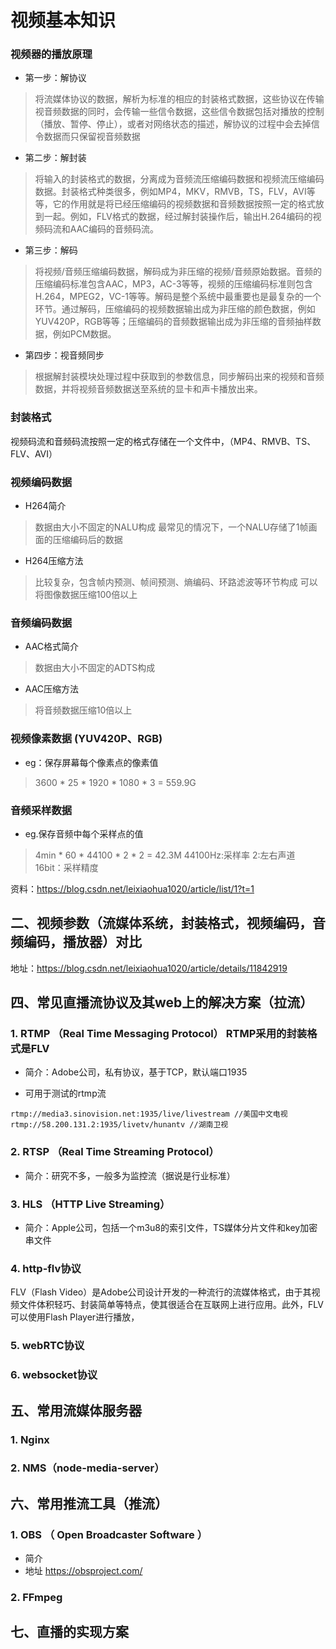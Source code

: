 # 视频基本知识

### 视频器的播放原理

- 第一步：解协议
> 将流媒体协议的数据，解析为标准的相应的封装格式数据，这些协议在传输视音频数据的同时，会传输一些信令数据，这些信令数据包括对播放的控制（播放、暂停、停止），或者对网络状态的描述，解协议的过程中会去掉信令数据而只保留视音频数据

- 第二步：解封装
> 将输入的封装格式的数据，分离成为音频流压缩编码数据和视频流压缩编码数据。封装格式种类很多，例如MP4，MKV，RMVB，TS，FLV，AVI等等，它的作用就是将已经压缩编码的视频数据和音频数据按照一定的格式放到一起。例如，FLV格式的数据，经过解封装操作后，输出H.264编码的视频码流和AAC编码的音频码流。

- 第三步：解码
> 将视频/音频压缩编码数据，解码成为非压缩的视频/音频原始数据。音频的压缩编码标准包含AAC，MP3，AC-3等等，视频的压缩编码标准则包含H.264，MPEG2，VC-1等等。解码是整个系统中最重要也是最复杂的一个环节。通过解码，压缩编码的视频数据输出成为非压缩的颜色数据，例如YUV420P，RGB等等；压缩编码的音频数据输出成为非压缩的音频抽样数据，例如PCM数据。

- 第四步：视音频同步
> 根据解封装模块处理过程中获取到的参数信息，同步解码出来的视频和音频数据，并将视频音频数据送至系统的显卡和声卡播放出来。


### 封装格式

视频码流和音频码流按照一定的格式存储在一个文件中，（MP4、RMVB、TS、FLV、AVI）

### 视频编码数据

- H264简介
> 数据由大小不固定的NALU构成
> 最常见的情况下，一个NALU存储了1帧画面的压缩编码后的数据

- H264压缩方法
> 比较复杂，包含帧内预测、帧间预测、熵编码、环路滤波等环节构成
> 可以将图像数据压缩100倍以上

### 音频编码数据

- AAC格式简介
> 数据由大小不固定的ADTS构成

- AAC压缩方法
> 将音频数据压缩10倍以上

### 视频像素数据 (YUV420P、RGB)

- eg：保存屏幕每个像素点的像素值
> 3600 * 25 * 1920 * 1080 * 3 =  559.9G

### 音频采样数据

- eg.保存音频中每个采样点的值
> 4min * 60 * 44100 * 2 * 2 = 42.3M
> 44100Hz:采样率
> 2:左右声道
> 16bit：采样精度



资料：https://blog.csdn.net/leixiaohua1020/article/list/1?t=1



## 二、视频参数（流媒体系统，封装格式，视频编码，音频编码，播放器）对比

地址：https://blog.csdn.net/leixiaohua1020/article/details/11842919







## 四、常见直播流协议及其web上的解决方案（拉流）

### 1. RTMP （Real Time Messaging Protocol） RTMP采用的封装格式是FLV

- 简介：Adobe公司，私有协议，基于TCP，默认端口1935

- 可用于测试的rtmp流

```
rtmp://media3.sinovision.net:1935/live/livestream //美国中文电视
rtmp://58.200.131.2:1935/livetv/hunantv //湖南卫视
```





###  2. RTSP （Real Time Streaming Protocol）

- 简介：研究不多，一般多为监控流（据说是行业标准）

### 3. HLS （HTTP Live Streaming）

- 简介：Apple公司，包括一个m3u8的索引文件，TS媒体分片文件和key加密串文件

### 4. http-flv协议

FLV（Flash Video）是Adobe公司设计开发的一种流行的流媒体格式，由于其视频文件体积轻巧、封装简单等特点，使其很适合在互联网上进行应用。此外，FLV可以使用Flash Player进行播放，



### 5. webRTC协议

### 6. websocket协议





## 五、常用流媒体服务器



### 1. Nginx

### 2. NMS（node-media-server）








## 六、常用推流工具（推流）

### 1. OBS （ Open Broadcaster Software ）

- 简介
- 地址 https://obsproject.com/

### 2. FFmpeg





## 七、直播的实现方案

